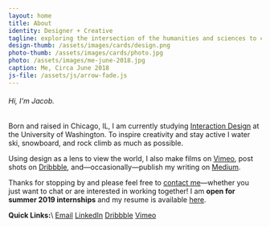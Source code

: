 ```yaml
---
layout: home
title: About
identity: Designer + Creative
tagline: exploring the intersection of the humanities and sciences to connect individuals, communities, and systems.
design-thumb: /assets/images/cards/design.png
photo-thumb: /assets/images/cards/photo.jpg
photo: /assets/images/me-june-2018.jpg
caption: Me, Circa June 2018
js-file: /assets/js/arrow-fade.js
---
```

###### Hi, I'm Jacob.
Born and raised in Chicago, IL, I am currently studying [Interaction Design](https://art.washington.edu/design/interaction-design-bdes) at the University of Washington. To inspire creativity and stay active I water ski, snowboard, and rock climb as much as possible.

Using design as a lens to view the world, I also make films on [Vimeo](https://vimeo.com/jelias), post shots on [Dribbble](https://dribbble.com/jelias), and—occasionally—publish my writing on [Medium](https://medium.com/@jelias).

Thanks for stopping by and please feel free to [contact me](mailto&#58;%6Aa%&#54;&#51;obee&#37;&#54;C&#37;6&#57;&#37;61s&#64;gm&#37;61%69&#108;&#46;co&#37;6D)—whether you just want to chat or are interested in working together! I am **open for summer 2019 internships** and my resume is available [here](/assets/Elias_Resume_Dec_2018.pdf).


**Quick Links:**\\
[Email](mailto&#58;%6Aa%&#54;&#51;obee&#37;&#54;C&#37;6&#57;&#37;61s&#64;gm&#37;61%69&#108;&#46;co&#37;6D) [LinkedIn](https://www.linkedin.com/in/jacobelias/) [Dribbble](https://dribbble.com/jelias) [Vimeo](https://vimeo.com/jelias)
